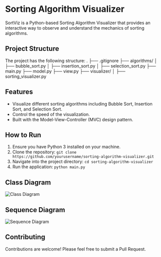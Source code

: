# Sorting Algorithm Visualizer

SortViz is a Python-based Sorting Algorithm Visualizer that provides an interactive way to observe and understand the mechanics of sorting algorithms.

## Project Structure

The project has the following structure:
.
├── .gitignore
├── algorithms/
│   ├── bubble_sort.py
│   ├── insertion_sort.py
│   ├── selection_sort.py
├── main.py
├── model.py
├── view.py
├── visualizer/
│   ├── sorting_visualizer.py


## Features

- Visualize different sorting algorithms including Bubble Sort, Insertion Sort, and Selection Sort.
- Control the speed of the visualization.
- Built with the Model-View-Controller (MVC) design pattern.

## How to Run

1. Ensure you have Python 3 installed on your machine.
2. Clone the repository: `git clone https://github.com/yourusername/sorting-algorithm-visualizer.git`
3. Navigate into the project directory: `cd sorting-algorithm-visualizer`
4. Run the application: `python main.py`

## Class Diagram

![Class Diagram](https://github.com/paoloamato2/SortViz/assets/69688166/580b6625-8c3e-4186-8373-2f02c47fb3b5)

## Sequence Diagram

![Sequence Diagram](https://github.com/paoloamato2/SortViz/assets/69688166/58a2de17-3c6a-48d0-86e0-330e058dd1a1)

## Contributing

Contributions are welcome! Please feel free to submit a Pull Request.
